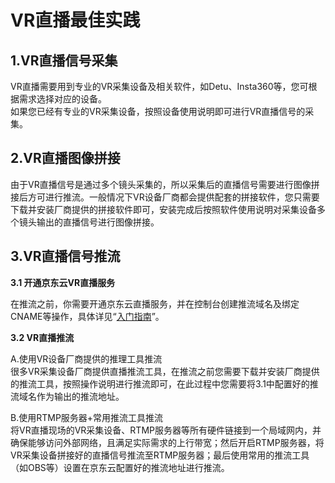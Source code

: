 # VR直播最佳实践

## 1.VR直播信号采集

VR直播需要用到专业的VR采集设备及相关软件，如Detu、Insta360等，您可根据需求选择对应的设备。   
如果您已经有专业的VR采集设备，按照设备使用说明即可进行VR直播信号的采集。

## 2.VR直播图像拼接

由于VR直播信号是通过多个镜头采集的，所以采集后的直播信号需要进行图像拼接后方可进行推流。一般情况下VR设备厂商都会提供配套的拼接软件，您只需要下载并安装厂商提供的拼接软件即可，安装完成后按照软件使用说明对采集设备多个镜头输出的直播信号进行图像拼接。
##
## 3.VR直播信号推流

**3.1 开通京东云VR直播服务**

在推流之前，你需要开通京东云直播服务，并在控制台创建推流域名及绑定CNAME等操作，具体详见“[入门指南](https://github.com/jdcloudcom/cn/blob/edit/documentation/VR-Cloud-Services/VR-Live/Getting-Started/Service-Provisioning.md)”。

**3.2 VR直播推流**

A.使用VR设备厂商提供的推理工具推流  
很多VR采集设备厂商提供直播推流工具，在推流之前您需要下载并安装厂商提供的推流工具，按照操作说明进行推流即可，在此过程中您需要将3.1中配置好的推流域名作为输出的推流地址。

B.使用RTMP服务器+常用推流工具推流  
将VR直播现场的VR采集设备、RTMP服务器等所有硬件链接到一个局域网内，并确保能够访问外部网络，且满足实际需求的上行带宽；然后开启RTMP服务器，将VR采集设备拼接好的直播信号推流至RTMP服务器；最后使用常用的推流工具（如OBS等）设置在京东云配置好的推流地址进行推流。
 

